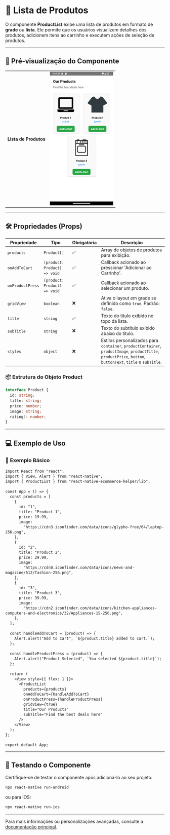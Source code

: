 # 🛒 **Lista de Produtos**

O componente **ProductList** exibe uma lista de produtos em formato de **grade** ou **lista**. Ele permite que os usuários visualizem detalhes dos produtos, adicionem itens ao carrinho e executem ações de seleção de produtos.

---

## 📸 **Pré-visualização do Componente**

<table>
  <tr>
    <td><strong>Lista de Produtos</strong></td>
    <td><img src="../../Images/ProductList.png" alt="ProductList" width="200"/></td>
  </tr>
</table>

---

## 🛠️ **Propriedades (Props)**

| Propriedade     | Tipo                                  | Obrigatória | Descrição                                                  |
|------------------|---------------------------------------|-------------|------------------------------------------------------------|
| `products`      | `Product[]`                           | ✅          | Array de objetos de produtos para exibição.                |
| `onAddToCart`   | `(product: Product) => void`          | ✅          | Callback acionado ao pressionar 'Adicionar ao Carrinho'.   |
| `onProductPress`| `(product: Product) => void`          | ✅          | Callback acionado ao selecionar um produto.                |
| `gridView`      | `boolean`                             | ❌          | Ativa o layout em grade se definido como `true`. Padrão: `false`. |
| `title`         | `string`                              | ✅          | Texto do título exibido no topo da lista.                  |
| `subTitle`      | `string`                              | ❌          | Texto do subtítulo exibido abaixo do título.               |
| `styles`        | `object`                              | ❌          | Estilos personalizados para `container`, `productContainer`, `productImage`, `productTitle`, `productPrice`, `button`, `buttonText`, `title` e `subTitle`. |

### 📦 **Estrutura do Objeto Product**

```ts
interface Product {
  id: string;
  title: string;
  price: number;
  image: string;
  rating?: number;
}
```

---

## 💻 **Exemplo de Uso**

### 📝 **Exemplo Básico**

```tsx
import React from "react";
import { View, Alert } from "react-native";
import { ProductList } from "react-native-ecommerce-helper/lib";

const App = () => {
  const products = [
    {
      id: "1",
      title: "Product 1",
      price: 19.99,
      image:
        "https://cdn3.iconfinder.com/data/icons/glypho-free/64/laptop-256.png",
    },
    {
      id: "2",
      title: "Product 2",
      price: 29.99,
      image:
        "https://cdn0.iconfinder.com/data/icons/news-and-magazine/512/fashion-256.png",
    },
    {
      id: "3",
      title: "Product 3",
      price: 39.99,
      image:
        "https://cdn2.iconfinder.com/data/icons/kitchen-appliances-computers-and-electronics/32/Appliances-15-256.png",
    },
  ];

  const handleAddToCart = (product) => {
    Alert.alert("Add to Cart", `${product.title} added to cart.`);
  };

  const handleProductPress = (product) => {
    Alert.alert("Product Selected", `You selected ${product.title}`);
  };

  return (
    <View style={{ flex: 1 }}>
      <ProductList
        products={products}
        onAddToCart={handleAddToCart}
        onProductPress={handleProductPress}
        gridView={true}
        title="Our Products"
        subTitle="Find the best deals here"
      />
    </View>
  );
};

export default App;
```

---

## 🧪 **Testando o Componente**

Certifique-se de testar o componente após adicioná-lo ao seu projeto:

```sh
npx react-native run-android
```

ou para iOS:

```sh
npx react-native run-ios
```

---

Para mais informações ou personalizações avançadas, consulte a [documentação principal](../../README.md).
